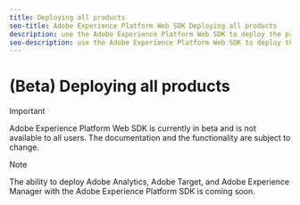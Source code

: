 ```yaml
---
title: Deploying all products
seo-title: Adobe Experience Platform Web SDK Deploying all products
description: use the Adobe Experience Platform Web SDK to deploy the products in the Adobe Experience Cloud
seo-description: use the Adobe Experience Platform Web SDK to deploy the products in the Adobe Experience Cloud
---
```


# (Beta) Deploying all products

>[!IMPORTANT]
>
>Adobe Experience Platform Web SDK is currently in beta and is not available to all users. The documentation and the functionality are subject to change.

>[!NOTE]
>
>The ability to deploy Adobe Analytics, Adobe Target, and Adobe Experience Manager with the Adobe Experience Platform SDK is coming soon.

